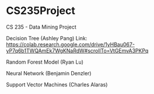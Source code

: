 # CS235Project
CS 235 - Data Mining Project

Decision Tree (Ashley Pang)
Link: https://colab.research.google.com/drive/1yHBau067-yP7q6b1TWQAmEk7WgKNaRdW#scrollTo=VtGEmvA3PKPq

Random Forest Model (Ryan Lu)

Neural Network (Benjamin Denzler)

Support Vector Machines (Charles Alaras)

